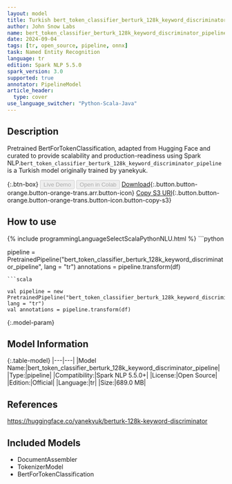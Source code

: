 ```yaml
---
layout: model
title: Turkish bert_token_classifier_berturk_128k_keyword_discriminator_pipeline pipeline BertForTokenClassification from yanekyuk
author: John Snow Labs
name: bert_token_classifier_berturk_128k_keyword_discriminator_pipeline
date: 2024-09-04
tags: [tr, open_source, pipeline, onnx]
task: Named Entity Recognition
language: tr
edition: Spark NLP 5.5.0
spark_version: 3.0
supported: true
annotator: PipelineModel
article_header:
  type: cover
use_language_switcher: "Python-Scala-Java"
---
```


## Description

Pretrained BertForTokenClassification, adapted from Hugging Face and curated to provide scalability and production-readiness using Spark NLP.`bert_token_classifier_berturk_128k_keyword_discriminator_pipeline` is a Turkish model originally trained by yanekyuk.

{:.btn-box}
<button class="button button-orange" disabled>Live Demo</button>
<button class="button button-orange" disabled>Open in Colab</button>
[Download](https://s3.amazonaws.com/auxdata.johnsnowlabs.com/public/models/bert_token_classifier_berturk_128k_keyword_discriminator_pipeline_tr_5.5.0_3.0_1725477985434.zip){:.button.button-orange.button-orange-trans.arr.button-icon}
[Copy S3 URI](s3://auxdata.johnsnowlabs.com/public/models/bert_token_classifier_berturk_128k_keyword_discriminator_pipeline_tr_5.5.0_3.0_1725477985434.zip){:.button.button-orange.button-orange-trans.button-icon.button-copy-s3}

## How to use



<div class="tabs-box" markdown="1">
{% include programmingLanguageSelectScalaPythonNLU.html %}
```python

pipeline = PretrainedPipeline("bert_token_classifier_berturk_128k_keyword_discriminator_pipeline", lang = "tr")
annotations =  pipeline.transform(df)   

```
```scala

val pipeline = new PretrainedPipeline("bert_token_classifier_berturk_128k_keyword_discriminator_pipeline", lang = "tr")
val annotations = pipeline.transform(df)

```
</div>

{:.model-param}
## Model Information

{:.table-model}
|---|---|
|Model Name:|bert_token_classifier_berturk_128k_keyword_discriminator_pipeline|
|Type:|pipeline|
|Compatibility:|Spark NLP 5.5.0+|
|License:|Open Source|
|Edition:|Official|
|Language:|tr|
|Size:|689.0 MB|

## References

https://huggingface.co/yanekyuk/berturk-128k-keyword-discriminator

## Included Models

- DocumentAssembler
- TokenizerModel
- BertForTokenClassification